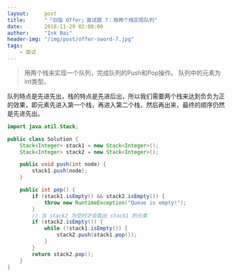 ```yaml
---
layout:     post
title:      "「剑指 Offer」面试题 7：用两个栈实现队列"
date:       2018-11-29 02:00:00
author:     "Ink Bai"
header-img: "/img/post/offer-sword-7.jpg"
tags:
    - 面试
---
```


> 用两个栈来实现一个队列，完成队列的Push和Pop操作。 队列中的元素为int类型。

队列特点是先进先出，栈的特点是先进后出，所以我们需要两个栈来达到负负为正的效果，即元素先进入第一个栈，再进入第二个栈，然后再出来，最终的顺序仍然是先进先出。

```java
import java.util.Stack;

public class Solution {
    Stack<Integer> stack1 = new Stack<Integer>();
    Stack<Integer> stack2 = new Stack<Integer>();

    public void push(int node) {
        stack1.push(node);
    }

    public int pop() {
        if (stack1.isEmpty() && stack2.isEmpty()) {
            throw new RuntimeException("Queue is empty!");
        }
        // 当 stack2 为空时才会取出 stack1 的元素
        if (stack2.isEmpty()) {
            while (!stack1.isEmpty()) {
                stack2.push(stack1.pop());
            }
        }
        return stack2.pop();
    }
}
```
